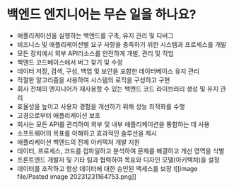 # 백엔드 엔지니어는 무슨 일을 하나요?
- 애플리케이션을 실행하는 백엔드를 구축, 유지 관리 및 디버그
- 비즈니스 및 애플리케이션별 요구 사항을 충족하기 위한 시스템과 프로세스를 개발
- 모든 장치에서 외부 API리소스를 안전하게 개발, 관리 및 작업
- 백엔드 코드베이스에서 버그 찾기 및 수정
- 데이터 저장, 검색, 구성, 백업 및 보안을 포함한 데이터베이스 유지 관리
- 적절한 알고리즘을 사용하여 시스템의 로직을 구성하고 구현
- 회사 전체의 엔지니어가 재사용할 수 있는 백엔드 코드 라이브러리 생성 및 유지 관리
- 효율성을 높이고 사용자 경험을 개선하기 위해 성능 최적화를 수행
- 고경으로부터 애플리케이션 보호
- 회사는 모든 API를 관리하여 외부 및 내부 애플리케이션을 통합하는 데 사용
- 소프트웨어의 목표를 이해하고 효과적인 솔루션을 제시
- 애플리케이션 백엔드의 전체 아키텍처 개발 지원
- 데이터, 프로세스, 코드를 컴파일하고 분석하여 문제를 해결하고 개선 영역을 식별
- 프론트엔드 개발자 및 기타 팀과 협력하여 목표와 디자인 모델(아키텍처)을 설정
- 데이터를 조작하고 항상 데이터에 대한 승인된 액세스를 보장
![[image file/Pasted image 20231231164753.png]]